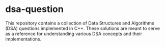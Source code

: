 # dsa-question
This repository contains a collection of Data Structures and Algorithms (DSA) questions implemented in C++. These solutions are meant to serve as a reference for understanding various DSA concepts and their implementations.
